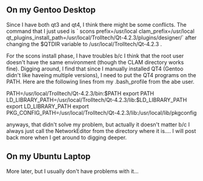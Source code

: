 On my Gentoo Desktop
--------------------

Since I have both qt3 and qt4, I think there might be some conflicts. The command that I just used is \` scons prefix=/usr/local clam\_prefix=/usr/local qt\_plugins\_install\_path=/usr/local/Trolltech/Qt-4.2.3/plugins/designer/\` after changing the \$QTDIR variable to /usr/local/Trolltech/Qt-4.2.3 .

For the scons install phase, I have troubles b/c I think that the root user doesn't have the same environment (though the CLAM directory works fine). Digging around, I find that since I manually installed QT4 (Gentoo didn't like haveing multiple versions), I need to put the QT4 programs on the PATH. Here are the following lines from my .bash\_profile from the abe user.

PATH=/usr/local/Trolltech/Qt-4.2.3/bin:\$PATH export PATH LD\_LIBRARY\_PATH=/usr/local/Trolltech/Qt-4.2.3/lib:\$LD\_LIBRARY\_PATH export LD\_LIBRARY\_PATH export PKG\_CONFIG\_PATH=/usr/local/Trolltech/Qt-4.2.3/lib:/usr/local/lib/pkgconfig

anyways, that didn't solve my problem, but actually it doesn't matter b/c I always just call the NetworkEditor from the directory where it is.... I will post back more when I get around to digging deeper.

On my Ubuntu Laptop
-------------------

More later, but I usually don't have problems with it...
